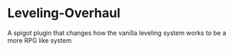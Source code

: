 # Leveling-Overhaul
 A spigot plugin that changes how the vanilla leveling system works to be a more RPG like system
